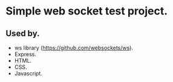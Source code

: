 # Simple web socket test project.

## Used by.

- ws library (https://github.com/websockets/ws).
- Express.
- HTML.
- CSS.
- Javascript.
